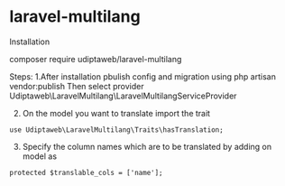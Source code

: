 # laravel-multilang

Installation

composer require udiptaweb/laravel-multilang

Steps:
  1.After installation pbulish config and migration using php artisan vendor:publish
    Then select provider Udiptaweb\LaravelMultilang\LaravelMultilangServiceProvider
    
  2. On the model you want to translate
    import the trait
    
    use Udiptaweb\LaravelMultilang\Traits\hasTranslation;
  3. Specify the column names which are to be translated by adding on model as 
    
    protected $translable_cols = ['name'];
  
